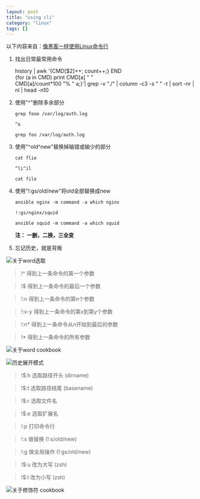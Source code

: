 ```yaml
---
layout: post
title: "using cli"
category: "linux"
tags: []
---
```


以下内容来自：[像黑客一样使用Linux命令行][1]

1. 找出日常最常用命令

	history |
	awk '{CMD[$2]++; count++;} END \
	{for (a in CMD) print CMD[a] "  " \
	CMD[a]/count\*100 "% " a;}'|
	grep -v "./" |
	column -c3 -s " " -t |
	sort -nr |
	nl |
	head -n10

<!-- more -->

2. 使用"^"删除多余部分

	`grep fooo /var/log/auth.log`

	`^o`

	`grep foo /var/log/auth.log`

3. 使用"^old^new"替换掉输错或输少的部分 

	`cat flie`

	`^li^il`

	`cat file`	

4. 使用"!:gs/old/new"将old全部替换成new
	
	`ansible nginx -m command -a which nginx`
	
	`!:gs/nginx/squid`
	
	`ansible squid -m command -a which squid` 

	**注： 一删，二换，三全变**

5. 忘记历史，就是背叛

![关于word选取][4]

> !^  得到上一条命令的第一个参数

> !$  得到上一条命令的最后一个参数

> !:n 得到上一条命令的第n个参数 

> !:x-y 得到上一条命令的第x到第y个参数

> !:n*  得到上一条命令从n开始到最后的参数

> !*  得到上一条命令的所有参数

![关于word cookbook][2]

![历史展开模式][5]

> !$:h 选取路径开头 (dirname)

> !$:t 选取路径结尾 (basename)

> !$:r 选取文件名

> !$:e 选取扩展名

> !:p 打印命令行

> !:s 做替换 (!:s/old/new)

> !:g 做全局操作 (!:gs/old/new)

> !$:u 改为大写 (zsh)

> !$:l 改为小写 (zsh)

![关于修饰符 cookbook][3]







[1]: http://talk.linuxtoy.org/using-cli/#1
[2]: http://7xk6kw.com1.z0.glb.clouddn.com/imgword.png
[3]: http://7xk6kw.com1.z0.glb.clouddn.com/imgmodifier.png
[4]: http://7xk6kw.com1.z0.glb.clouddn.com/imghist-word.png
[5]: http://7xk6kw.com1.z0.glb.clouddn.com/imghist.png

